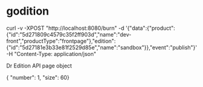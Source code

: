 # godition



curl -v -XPOST "http://localhost:8080/burn" -d '{"data":{"product":{"id":"5d271809c4579c35f2ff903d","name":"dev-front","productType":"frontpage"},"edition":{"id":"5d27181e3b33e81f2529d85e","name":"sandbox"}},"event":"publish"}' -H "Content-Type: application/json"



Dr Edition API page object

{  "number": 1,  "size": 60}
